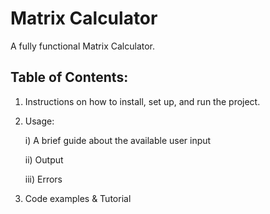 # Matrix Calculator
 A fully functional Matrix Calculator.

## Table of Contents:
 1) Instructions on how to install, set up, and run the project.

 2) Usage:

    i) A brief guide about the available user input

    ii) Output
    
    iii) Errors

 3) Code examples & Tutorial



